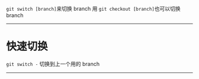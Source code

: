 `git switch [branch]`来切换 branch
用
`git checkout [branch]`也可以切换 branch
___
# 快速切换
`git switch -`
切换到上一个用的 branch
___
